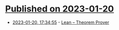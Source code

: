 # [Published on 2023-01-20](index.md)

* [2023-01-20, 17:34:55](https://news.ycombinator.com/item?id=34456573) - [Lean – Theorem Prover](https://leanprover.github.io/)
